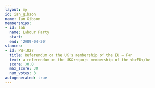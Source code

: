 ```yaml
---
layout: mp
id: ian_gibson
name: Ian Gibson
memberships:
- id: lab
  name: Labour Party
  start: 
  end: '2009-04-30'
stances:
- id: PW-1027
  title: Referendum on the UK's membership of the EU — For
  text: a referendum on the UK&rsquo;s membership of the <b>EU</b>
  score: 30.0
  max_score: 30
  num_votes: 3
autogenerated: true
---
```

